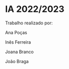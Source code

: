 # IA 2022/2023

Trabalho realizado por:

  Ana Poças

  Inês Ferreira

  Joana Branco

  João Braga
  
  


